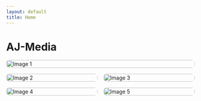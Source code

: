 ```yaml
---
layout: default
title: Home
---
```


# AJ-Media

<div style="width: 100%; margin-bottom: 16px; display: flex; justify-content: center;">
  <img src="https://i.imgur.com/T3wMjlx.jpeg" alt="Image 1" style="width: 100%; max-width: 900px; height: auto; border-radius: 8px;">
</div>
<div style="display: flex; gap: 16px; width: 100%; justify-content: center; margin-bottom: 16px;">
  <img src="https://i.imgur.com/O2VWdM6.jpeg" alt="Image 2" style="max-width: 300px; width: 100%; height: auto; border-radius: 8px;">
  <img src="https://i.imgur.com/shKsPuI.jpeg" alt="Image 3" style="max-width: 300px; width: 100%; height: auto; border-radius: 8px;">
</div>
<div style="display: flex; gap: 16px; width: 100%; justify-content: center;">
  <img src="https://i.imgur.com/1dJ1OBP.jpeg" alt="Image 4" style="max-width: 300px; width: 100%; height: auto; border-radius: 8px;">
  <img src="https://i.imgur.com/PdJFvo1.jpeg" alt="Image 5" style="max-width: 300px; width: 100%; height: auto; border-radius: 8px;">
</div>


